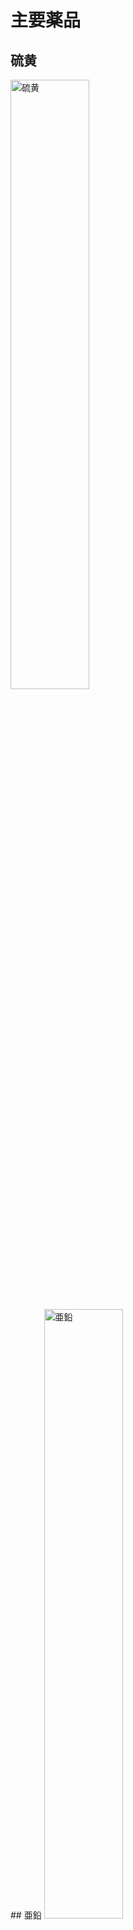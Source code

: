 # 主要薬品

## 硫黄  
<img src="../media/CIMG0060.JPG" width="50%" alt="硫黄">
<br>
<br>
## 亜鉛  
<img src="../media/CIMG0061.JPG" width="50%" alt="亜鉛">
<br>
<br>
## 水酸化ナトリウム  
<img src="../media/CIMG0062.JPG" width="50%" alt="水酸化ナトリウム">
<br>
<br>
## ヘモグロビン  
<img src="../media/CIMG0063.JPG" width="50%" alt="ヘモグロビン">
<br>
<br>
## 臭素  
<img src="../media/CIMG0084.JPG" width="50%" alt="臭素">
<br>
<br>
## 安息香酸  
<img src="../media/CIMG0065.JPG" width="50%" alt="安息香酸">
<br>
<br>
## 酸化マンガン  
<img src="../media/CIMG0066.JPG" width="50%" alt="酸化マンガン">
<br>
<br>
## 大理石  
<img src="../media/CIMG0067.JPG" width="50%" alt="大理石">
<br>
<br>
## 塩化銅  
<img src="../media/CIMG0069.JPG" width="50%" alt="塩化銅">
<br>
<br>
## グルコース  
<img src="../media/CIMG0070.JPG" width="50%" alt="グルコース">
<br>
<br>
## 鉛  
<img src="../media/CIMG0071.JPG" width="50%" alt="鉛">
<br>
## 鉄粉  
<img src="../media/CIMG0072.JPG" width="50%" alt="鉄粉">
<br>
<br>
## 銅粉末  
<img src="../media/CIMG0073.JPG" width="50%" alt="銅粉末">
<br>
<br>
## アルミニウム粉末  
<img src="../media/CIMG0074.JPG" width="50%" alt="アルミニウム粉末">
<br>
<br>
## 炭酸ナトリウム  
<img src="../media/CIMG0075.JPG" width="50%" alt="炭酸ナトリウム">
<br>
<br>
## アジビン酸  
<img src="../media/CIMG0076.JPG" width="50%" alt="アジビン酸">
<br>
<br>
## 炭酸水素ナトリウム  
<img src="../media/CIMG0077.JPG" width="50%" alt="炭酸水素ナトリウム">
<br>
<br>
## 硫酸銅  
<img src="../media/CIMG0078.JPG" width="50%" alt="硫酸銅">
<br>
<br>
## 硫酸ナトリウム  
<img src="../media/CIMG0079.JPG" width="50%" alt="硫酸ナトリウム">
<br>
<br>
## ソルビトール  
<img src="../media/CIMG0080.JPG" width="50%" alt="ソルビトール">
<br>
<br>
## シリカゲル  
<img src="../media/CIMG0081.JPG" width="50%" alt="シリカゲル">
<br>
<br>
## 塩化アンモニウム  
<img src="../media/CIMG0082.JPG" width="50%" alt="塩化アンモニウム">
<br>
<br>
## 塩化カリウム  
<img src="../media/CIMG0083.JPG" width="50%" alt="塩化カリウム">
